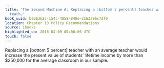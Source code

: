 ```yaml
---
title: 'The Second Machine A: Replacing a [bottom 5 percent] teacher with an average
  teach…'
book_uuid: be5b3b2c-154c-4858-849e-2163a9bc72f0
location: Chapter 13 Policy Recommendations
source: ibooks
highlighted_on: 2016-04-09 00:00:00 UTC
touch: false
---
```


Replacing a [bottom 5 percent] teacher with an average teacher would increase the present value of students’ lifetime income by more than $250,000 for the average classroom in our sample.